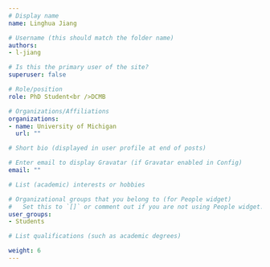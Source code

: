 ```yaml
---
# Display name
name: Linghua Jiang

# Username (this should match the folder name)
authors: 
- l-jiang

# Is this the primary user of the site?
superuser: false

# Role/position
role: PhD Student<br />DCMB

# Organizations/Affiliations
organizations:
- name: University of Michigan
  url: ""

# Short bio (displayed in user profile at end of posts)

# Enter email to display Gravatar (if Gravatar enabled in Config)
email: ""

# List (academic) interests or hobbies

# Organizational groups that you belong to (for People widget)
#   Set this to `[]` or comment out if you are not using People widget.
user_groups: 
- Students

# List qualifications (such as academic degrees)

weight: 6
---
```


